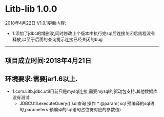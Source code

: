 # Litb-lib 1.0.0
2018年4月22日		V1.0.1更新内容:  
* 1.添加了jdbc的增删改,同时修改上个版本中执行完sql后连接关闭后线程没有释放,以至于后面的查询提示连接已经关闭的bug
------------------------------------
项目成立时间:2018年4月21日      
-------------------------------
环境要求:需要jar1.6以上.
-------------------------------
* 1.com.Litb.jdbc.util目前只是mysql连接,需要mysql的驱动包支持.其他数据库没有测试.
	* JDBCUtil.executeQuery()   sql查询 操作   * @param( sql	预编译的sql语句,parameters	预编译的sql语句占位符对应的参数值)
